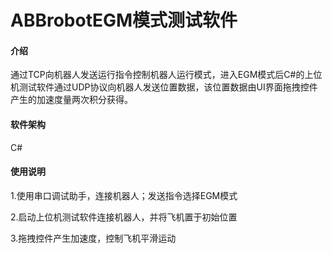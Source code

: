 # ABBrobotEGM模式测试软件

#### 介绍
通过TCP向机器人发送运行指令控制机器人运行模式，进入EGM模式后C#的上位机测试软件通过UDP协议向机器人发送位置数据，该位置数据由UI界面拖拽控件产生的加速度量两次积分获得。

#### 软件架构
C#

#### 使用说明

1.使用串口调试助手，连接机器人；发送指令选择EGM模式

2.启动上位机测试软件连接机器人，并将飞机置于初始位置

3.拖拽控件产生加速度，控制飞机平滑运动



​	